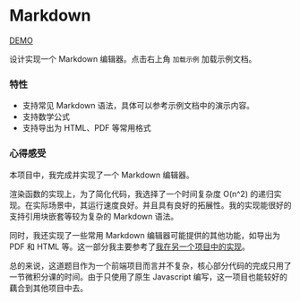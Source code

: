 # Markdown

[DEMO](https://mem-courses.github.io/qsctech-upsolving/markdown/)

设计实现一个 Markdown 编辑器。点击右上角 `加载示例` 加载示例文档。

### 特性

- 支持常见 Markdown 语法，具体可以参考示例文档中的演示内容。
- 支持数学公式
- 支持导出为 HTML、PDF 等常用格式

### 心得感受

本项目中，我完成并实现了一个 Markdown 编辑器。

渲染函数的实现上，为了简化代码，我选择了一个时间复杂度 O(n^2) 的递归实现。在实际场景中，其运行速度良好。并且具有良好的拓展性。我的实现能很好的支持引用块嵌套等较为复杂的 Markdown 语法。

同时，我还实现了一些常用 Markdown 编辑器可能提供的其他功能，如导出为 PDF 和 HTML 等。这一部分我主要参考了[我在另一个项目中的实现](https://github.com/memset0/weixin-print-to-pdf/blob/3d92c649ee0078147c38629ba1700fa033c79a32/index.js#L170-L207)。

总的来说，这道题目作为一个前端项目而言并不复杂，核心部分代码的完成只用了一节微积分课的时间。由于只使用了原生 Javascript 编写，这一项目也能较好的藕合到其他项目中去。